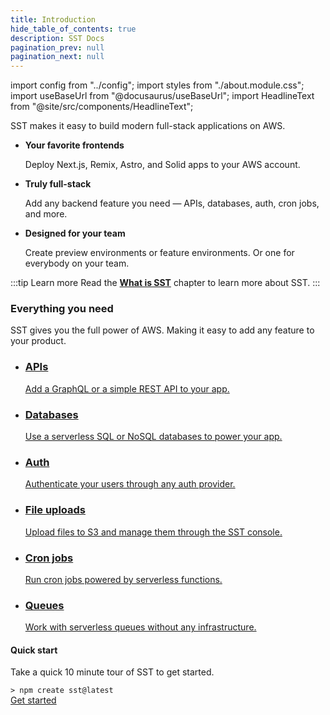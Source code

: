 ```yaml
---
title: Introduction
hide_table_of_contents: true
description: SST Docs
pagination_prev: null
pagination_next: null
---
```


import config from "../config";
import styles from "./about.module.css";
import useBaseUrl from "@docusaurus/useBaseUrl";
import HeadlineText from "@site/src/components/HeadlineText";

<HeadlineText>

SST makes it easy to build modern full-stack applications on AWS.

</HeadlineText>

<div className={styles.summary}>

- **Your favorite frontends**

  Deploy Next.js, Remix, Astro, and Solid apps to your AWS account.

- **Truly full-stack**

  Add any backend feature you need — APIs, databases, auth, cron jobs, and more.

- **Designed for your team**

  Create preview environments or feature environments. Or one for everybody on your team.

</div>

:::tip Learn more
Read the [**What is SST**](what-is-sst.md) chapter to learn more about SST.
:::

<div className={styles.heading}>
  <h3>Everything you need</h3>
  <p>SST gives you the full power of AWS. Making it easy to add any feature to your product.</p>
</div>

<ul className={styles.features}>
  <li>
    <a href="/">
      <h3>APIs</h3>
      <p>Add a GraphQL or a simple REST API to your app.</p>
    </a>
  </li>
  <li>
    <a href="/">
      <h3>Databases</h3>
      <p>Use a serverless SQL or NoSQL databases to power your app.</p>
    </a>
  </li>
  <li>
    <a href="/">
      <h3>Auth</h3>
      <p>Authenticate your users through any auth provider.</p>
    </a>
  </li>
  <li>
    <a href="/">
      <h3>File uploads</h3>
      <p>Upload files to S3 and manage them through the SST console.</p>
    </a>
  </li>
  <li>
    <a href="/">
      <h3>Cron jobs</h3>
      <p>Run cron jobs powered by serverless functions.</p>
    </a>
  </li>
  <li>
    <a href="/">
      <h3>Queues</h3>
      <p>Work with serverless queues without any infrastructure.</p>
    </a>
  </li>
</ul>

<div className={styles.start}>

<span><i className="fas fa-stream"></i></span>

  <div className={styles.startContent}>
    <h4>Quick start</h4>
    <p>Take a quick 10 minute tour of SST to get started.</p>
  </div>
  <div>
    <div className={styles.startCode}>
      <code>> npm create sst@latest</code>
    </div>
    <a className={styles.startCta} href={useBaseUrl("/quick-start")}>
      Get started
      <i class="fas fa-arrow-right"></i>
    </a>
  </div>

</div>

<!--
<div className={styles.features}>

- [**High-level components**](what-is-sst.md#infrastructure) to simplify building APIs, databases, and frontends on AWS.
  - Avoid having to configure ten different AWS resources just to create a simple API.
- [**Set breakpoints in VS Code**](what-is-sst.md#local-dev) and debug Lambda functions locally in real-time.
  - You won't need to create mock request objects or deploy every time you make a change.
- [**Admin dashboard**](what-is-sst.md#local-dev) to view logs, run queries, browse uploads, apply migrations, and more.
  - Way better than clicking through a dozen different services in the AWS console.
- [**Full-stack starters**](what-is-sst.md#starters) with all the best practices, designed like monoliths.
  - Don't spend days organizing your functions or getting secrets, testing, etc., to work.

</div>

<div className={styles.learnMore}>

Learn more: [What is SST](what-is-sst.md) | [Live Lambda](live-lambda-development.md) | [SST Console](console.md) | [FAQ](faq.md)

</div>

---

## Try it out

```bash
# Create a new SST app
npx create-sst@latest my-sst-app
cd my-sst-app
npm i

# Start Live Lambda Dev
npx sst start

# Open the SST Console
open console.sst.dev

# Deploy to prod
npx sst deploy --stage prod
```

## Get started

<div className={styles.startPanels}>
  <a className={styles.startPanelDocs} href={useBaseUrl("/quick-start")}>
    <span className={styles.startPanelIcon}>
      <i className="fas fa-stream"></i>
    </span>
    <div className={styles.startPanelContent}>
      <h4>Do the quick start</h4>
      <p>Take a quick tour of SST and deploy your first full-stack app.</p>
    </div>
  </a>
  <a className={styles.startPanelExamples} href={useBaseUrl("/learn/")}>
    <span className={styles.startPanelIcon}>
      <i className="fas fa-clipboard-list"></i>
    </span>
    <div className={styles.startPanelContent}>
      <h4>Follow the tutorial</h4>
      <p>A tutorial on how to add a new feature to your SST app.</p>
    </div>
  </a>
  <a className={styles.startPanelGuide} href={config.guide}>
    <span className={styles.startPanelIcon}>
      <i className="fas fa-book-open"></i>
    </span>
    <div className={styles.startPanelContent}>
      <h4>Read the guide</h4>
      <p>Learn to build a full-stack serverless app from scratch with SST.</p>
    </div>
  </a>
</div>

## Join our community

<div className={styles.communityPanels}>
  <a className={styles.communityPanel} href={ config.discord }>
    <div className={styles.communityPanelIconDiscord}>
      <i className="fab fa-discord"></i>
    </div>
    <div className={styles.communityPanelContent}>
      <h4>Discord</h4>
      <p>Join us on Discord and chat with other folks in the community.</p>
    </div>
  </a>
  <a className={styles.communityPanel} href={ config.youtube }>
    <div className={styles.communityPanelIconYouTube}>
      <i className="fab fa-youtube"></i>
    </div>
    <div className={styles.communityPanelContent}>
      <h4>YouTube</h4>
      <p>Subscribe to our channel and watch tutorials, screencasts, and livestreams.</p>
    </div>
  </a>
  <a className={styles.communityPanel} href={ config.twitter }>
    <div className={styles.communityPanelIconTwitter}>
      <i className="fab fa-twitter"></i>
    </div>
    <div className={styles.communityPanelContent}>
      <h4>Twitter</h4>
      <p>Follow us on Twitter and stay up to date on the latest news and announcements.</p>
    </div>
  </a>
  <a className={styles.communityPanel} href={ config.github }>
    <div className={styles.communityPanelIconGitHub}>
      <i className="fab fa-github"></i>
    </div>
    <div className={styles.communityPanelContent}>
      <h4>GitHub</h4>
      <p>Star and watch our repo to be notified on releases and roadmap updates.</p>
    </div>
  </a>
</div>
-->
